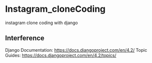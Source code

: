 # Instagram_cloneCoding
instagram clone coding with django

## Interference
Django Documentation: https://docs.djangoproject.com/en/4.2/
Topic Guides: https://docs.djangoproject.com/en/4.2/topics/

